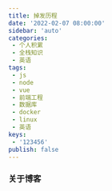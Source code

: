 ```yaml
---
title: 掉发历程
date: '2022-02-07 08:00:00'
sidebar: 'auto'
categories:
 - 个人积累
 - 全栈知识
 - 英语
tags:
 - js
 - node
 - vue
 - 前端工程
 - 数据库
 - docker
 - linux
 - 英语
keys:
 - '123456'
publish: false
---
```



### 关于博客


<Vssue title="王深个人博客" />